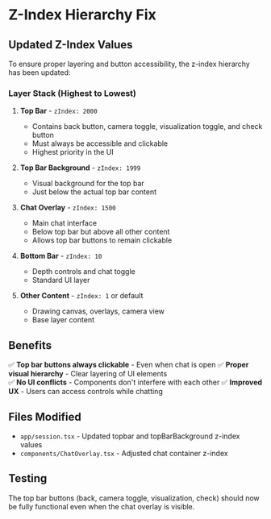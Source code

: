 # Z-Index Hierarchy Fix

## Updated Z-Index Values

To ensure proper layering and button accessibility, the z-index hierarchy has been updated:

### **Layer Stack (Highest to Lowest)**

1. **Top Bar** - `zIndex: 2000`
   - Contains back button, camera toggle, visualization toggle, and check button
   - Must always be accessible and clickable
   - Highest priority in the UI

2. **Top Bar Background** - `zIndex: 1999`
   - Visual background for the top bar
   - Just below the actual top bar content

3. **Chat Overlay** - `zIndex: 1500`
   - Main chat interface
   - Below top bar but above all other content
   - Allows top bar buttons to remain clickable

4. **Bottom Bar** - `zIndex: 10`
   - Depth controls and chat toggle
   - Standard UI layer

5. **Other Content** - `zIndex: 1` or default
   - Drawing canvas, overlays, camera view
   - Base layer content

## Benefits

✅ **Top bar buttons always clickable** - Even when chat is open
✅ **Proper visual hierarchy** - Clear layering of UI elements  
✅ **No UI conflicts** - Components don't interfere with each other
✅ **Improved UX** - Users can access controls while chatting

## Files Modified

- `app/session.tsx` - Updated topbar and topBarBackground z-index values
- `components/ChatOverlay.tsx` - Adjusted chat container z-index

## Testing

The top bar buttons (back, camera toggle, visualization, check) should now be fully functional even when the chat overlay is visible.
